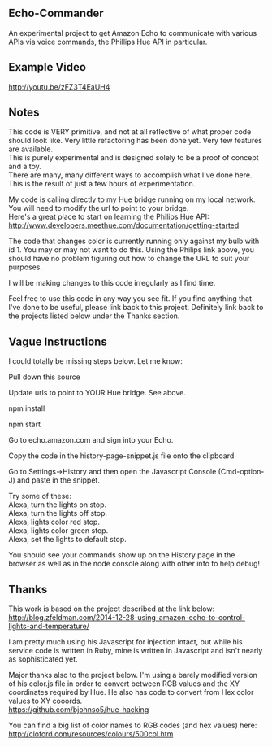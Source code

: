 ## Echo-Commander

An experimental project to get Amazon Echo to communicate with various APIs via voice commands, the Phillips Hue API in particular.

## Example Video
http://youtu.be/zFZ3T4EaUH4

## Notes
This code is VERY primitive, and not at all reflective of what proper code should look like. Very little refactoring has been done yet. Very few features are available.  
This is purely experimental and is designed solely to be a proof of concept and a toy.  
There are many, many different ways to accomplish what I've done here. This is the result of just a few hours of experimentation.  

My code is calling directly to my Hue bridge running on my local network. You will need to modify the url to point to your bridge.  
Here's a great place to start on learning the Philips Hue API:  
http://www.developers.meethue.com/documentation/getting-started

The code that changes color is currently running only against my bulb with id 1. You may or may not want to do this. Using the Philips link above, you should
have no problem figuring out how to change the URL to suit your purposes.

I will be making changes to this code irregularly as I find time.

Feel free to use this code in any way you see fit. If you find anything that I've done to be useful, please link back to this project.
Definitely link back to the projects listed below under the Thanks section.

## Vague Instructions

I could totally be missing steps below. Let me know:

Pull down this source

Update urls to point to YOUR Hue bridge. See above.

npm install

npm start

Go to echo.amazon.com and sign into your Echo.

Copy the code in the history-page-snippet.js file onto the clipboard

Go to Settings->History and then open the Javascript Console (Cmd-option-J) and paste in the snippet.

Try some of these:  
Alexa, turn the lights on stop.  
Alexa, turn the lights off stop.  
Alexa, lights color red stop.  
Alexa, lights color green stop.  
Alexa, set the lights to default stop.  

You should see your commands show up on the History page in the browser as well as in the node console along with other info to help debug!


## Thanks
This work is based on the project described at the link below:  
http://blog.zfeldman.com/2014-12-28-using-amazon-echo-to-control-lights-and-temperature/

I am pretty much using his Javascript for injection intact, but while his service code is written in Ruby, mine is written in Javascript and isn't nearly as sophisticated yet.

Major thanks also to the project below. I'm using a barely modified version of his color.js file in order to convert between RGB values and the XY coordinates required by Hue.
He also has code to convert from Hex color values to XY cooords.  
https://github.com/bjohnso5/hue-hacking

You can find a big list of color names to RGB codes (and hex values) here:   
http://cloford.com/resources/colours/500col.htm
